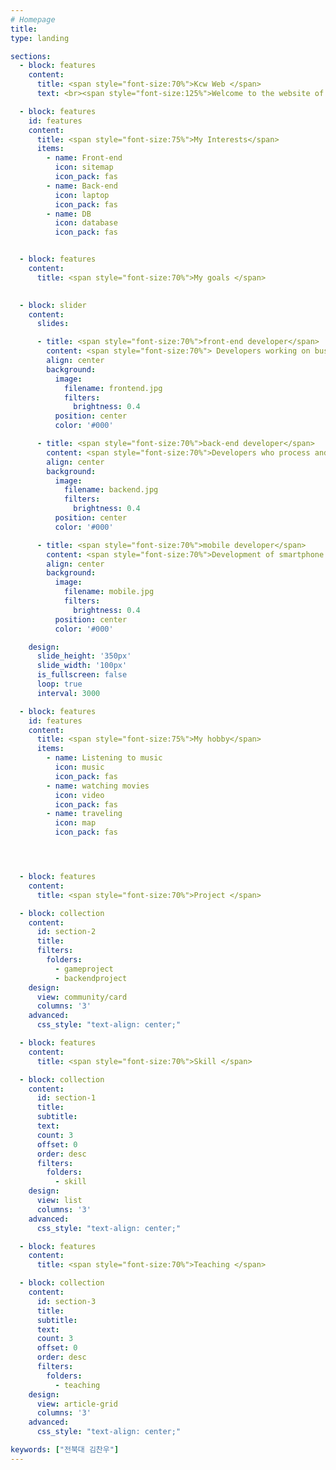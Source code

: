 ```yaml
---
# Homepage
title:
type: landing

sections:
  - block: features
    content:
      title: <span style="font-size:70%">Kcw Web </span>
      text: <br><span style="font-size:125%">Welcome to the website of Kim Chan-woo, a sophomore computer artificial intelligence student at Jeonbuk University.</span> <br><br>

  - block: features
    id: features
    content:
      title: <span style="font-size:75%">My Interests</span>
      items:
        - name: Front-end
          icon: sitemap
          icon_pack: fas
        - name: Back-end
          icon: laptop
          icon_pack: fas
        - name: DB
          icon: database
          icon_pack: fas


  - block: features
    content:
      title: <span style="font-size:70%">My goals </span>

        
  - block: slider
    content:
      slides:

      - title: <span style="font-size:70%">front-end developer</span>
        content: <span style="font-size:70%"> Developers working on business logic configurations and UIs imported from the backend API </span>
        align: center
        background:
          image:
            filename: frontend.jpg
            filters:
              brightness: 0.4
          position: center
          color: '#000'

      - title: <span style="font-size:70%">back-end developer</span>
        content: <span style="font-size:70%">Developers who process and store and manage user behavior<span style="font-size:70%">
        align: center
        background:
          image:
            filename: backend.jpg
            filters:
              brightness: 0.4
          position: center
          color: '#000'

      - title: <span style="font-size:70%">mobile developer</span>
        content: <span style="font-size:70%">Development of smartphone applications<span style="font-size:70%">
        align: center
        background:
          image:
            filename: mobile.jpg
            filters:
              brightness: 0.4
          position: center
          color: '#000'

    design:
      slide_height: '350px'
      slide_width: '100px'
      is_fullscreen: false
      loop: true
      interval: 3000

  - block: features
    id: features
    content:
      title: <span style="font-size:75%">My hobby</span>
      items:
        - name: Listening to music
          icon: music
          icon_pack: fas
        - name: watching movies
          icon: video
          icon_pack: fas
        - name: traveling
          icon: map
          icon_pack: fas




  - block: features
    content:
      title: <span style="font-size:70%">Project </span>

  - block: collection
    content:
      id: section-2
      title: 
      filters:
        folders:
          - gameproject
          - backendproject
    design:
      view: community/card
      columns: '3'
    advanced:
      css_style: "text-align: center;"

  - block: features
    content:
      title: <span style="font-size:70%">Skill </span>

  - block: collection
    content:
      id: section-1
      title: 
      subtitle:
      text:
      count: 3
      offset: 0
      order: desc
      filters:
        folders:
          - skill
    design:
      view: list
      columns: '3'
    advanced:
      css_style: "text-align: center;"

  - block: features
    content:
      title: <span style="font-size:70%">Teaching </span>

  - block: collection
    content:
      id: section-3
      title: 
      subtitle:
      text:
      count: 3
      offset: 0
      order: desc
      filters:
        folders:
          - teaching
    design:
      view: article-grid
      columns: '3'
    advanced:
      css_style: "text-align: center;"

keywords: ["전북대 김찬우"]
---
```

